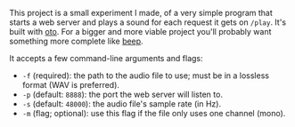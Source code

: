 This project is a small experiment I made, of a very simple program that starts a web
server and plays a sound for each request it gets on `/play`. It's built with
[oto](https://github.com/hajimehoshi/oto). For a bigger and more viable project you'll
probably want something more complete like [beep](https://github.com/faiface/beep).

It accepts a few command-line arguments and flags:

* `-f` (required): the path to the audio file to use; must be in a lossless format (WAV is
  preferred).
* `-p` (default: `8888`): the port the web server will listen to.
* `-s` (default: `48000`): the audio file's sample rate (in Hz).
* `-m` (flag; optional): use this flag if the file only uses one channel (mono).